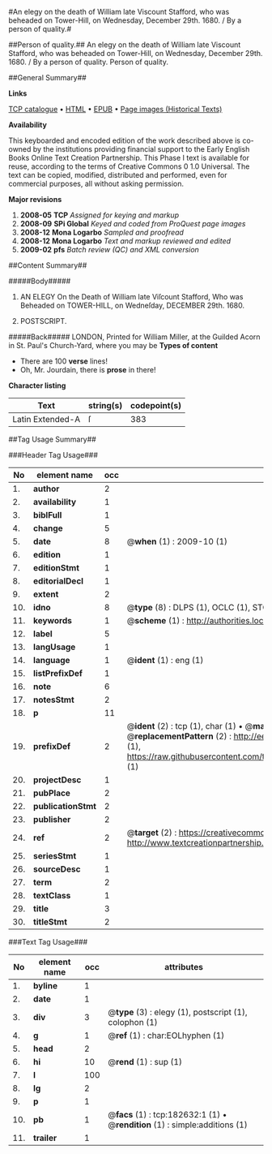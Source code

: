 #An elegy on the death of William late Viscount Stafford, who was beheaded on Tower-Hill, on Wednesday, December 29th. 1680. / By a person of quality.#

##Person of quality.##
An elegy on the death of William late Viscount Stafford, who was beheaded on Tower-Hill, on Wednesday, December 29th. 1680. / By a person of quality.
Person of quality.

##General Summary##

**Links**

[TCP catalogue](http://www.ota.ox.ac.uk/tcp/)  • 
[HTML](http://tei.it.ox.ac.uk/tcp/Texts-HTML/free/B03/B03226.html)  • 
[EPUB](http://tei.it.ox.ac.uk/tcp/Texts-EPUB/free/B03/B03226.epub) • 
[Page images (Historical Texts)](https://data.historicaltexts.jisc.ac.uk/view?pubId=eebo-99890136e&pageId=eebo-99890136e-182632-1)

**Availability**

This keyboarded and encoded edition of the
	       work described above is co-owned by the institutions
	       providing financial support to the Early English Books
	       Online Text Creation Partnership. This Phase I text is
	       available for reuse, according to the terms of Creative
	       Commons 0 1.0 Universal. The text can be copied,
	       modified, distributed and performed, even for
	       commercial purposes, all without asking permission.

**Major revisions**

1. __2008-05__ __TCP__ *Assigned for keying and markup*
1. __2008-09__ __SPi Global__ *Keyed and coded from ProQuest page images*
1. __2008-12__ __Mona Logarbo__ *Sampled and proofread*
1. __2008-12__ __Mona Logarbo__ *Text and markup reviewed and edited*
1. __2009-02__ __pfs__ *Batch review (QC) and XML conversion*

##Content Summary##

#####Body#####

1. AN ELEGY On the Death of William late Viſcount Stafford, Who was Beheaded on TOWER-HILL, on Wedneſday, DECEMBER 29th. 1680.

1. POSTSCRIPT.

#####Back#####
LONDON, Printed for William Miller, at the Guilded Acorn in St. Paul's Church-Yard, where you may be
**Types of content**

  * There are 100 **verse** lines!
  * Oh, Mr. Jourdain, there is **prose** in there!

**Character listing**


|Text|string(s)|codepoint(s)|
|---|---|---|
|Latin Extended-A|ſ|383|

##Tag Usage Summary##

###Header Tag Usage###

|No|element name|occ|attributes|
|---|---|---|---|
|1.|__author__|2||
|2.|__availability__|1||
|3.|__biblFull__|1||
|4.|__change__|5||
|5.|__date__|8| @__when__ (1) : 2009-10 (1)|
|6.|__edition__|1||
|7.|__editionStmt__|1||
|8.|__editorialDecl__|1||
|9.|__extent__|2||
|10.|__idno__|8| @__type__ (8) : DLPS (1), OCLC (1), STC (3), EEBO-CITATION (1), PROQUEST (1), VID (1)|
|11.|__keywords__|1| @__scheme__ (1) : http://authorities.loc.gov/ (1)|
|12.|__label__|5||
|13.|__langUsage__|1||
|14.|__language__|1| @__ident__ (1) : eng (1)|
|15.|__listPrefixDef__|1||
|16.|__note__|6||
|17.|__notesStmt__|2||
|18.|__p__|11||
|19.|__prefixDef__|2| @__ident__ (2) : tcp (1), char (1)  •  @__matchPattern__ (2) : ([0-9\-]+):([0-9IVX]+) (1), (.+) (1)  •  @__replacementPattern__ (2) : http://eebo.chadwyck.com/downloadtiff?vid=$1&page=$2 (1), https://raw.githubusercontent.com/textcreationpartnership/Texts/master/tcpchars.xml#$1 (1)|
|20.|__projectDesc__|1||
|21.|__pubPlace__|2||
|22.|__publicationStmt__|2||
|23.|__publisher__|2||
|24.|__ref__|2| @__target__ (2) : https://creativecommons.org/publicdomain/zero/1.0/ (1), http://www.textcreationpartnership.org/docs/. (1)|
|25.|__seriesStmt__|1||
|26.|__sourceDesc__|1||
|27.|__term__|2||
|28.|__textClass__|1||
|29.|__title__|3||
|30.|__titleStmt__|2||


###Text Tag Usage###

|No|element name|occ|attributes|
|---|---|---|---|
|1.|__byline__|1||
|2.|__date__|1||
|3.|__div__|3| @__type__ (3) : elegy (1), postscript (1), colophon (1)|
|4.|__g__|1| @__ref__ (1) : char:EOLhyphen (1)|
|5.|__head__|2||
|6.|__hi__|10| @__rend__ (1) : sup (1)|
|7.|__l__|100||
|8.|__lg__|2||
|9.|__p__|1||
|10.|__pb__|1| @__facs__ (1) : tcp:182632:1 (1)  •  @__rendition__ (1) : simple:additions (1)|
|11.|__trailer__|1||
